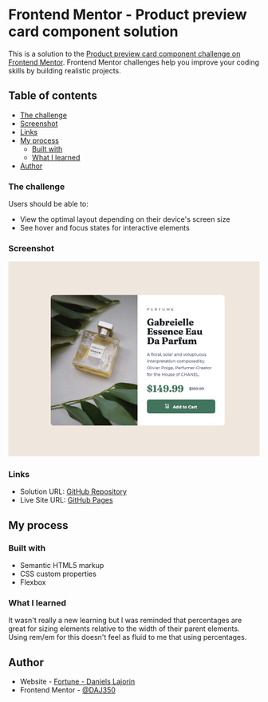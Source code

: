 # Frontend Mentor - Product preview card component solution

This is a solution to the [Product preview card component challenge on Frontend Mentor](https://www.frontendmentor.io/challenges/product-preview-card-component-GO7UmttRfa). Frontend Mentor challenges help you improve your coding skills by building realistic projects. 

## Table of contents
  - [The challenge](#the-challenge)
  - [Screenshot](#screenshot)
  - [Links](#links)
- [My process](#my-process)
  - [Built with](#built-with)
  - [What I learned](#what-i-learned)
- [Author](#author)

### The challenge

Users should be able to:

- View the optimal layout depending on their device's screen size
- See hover and focus states for interactive elements

### Screenshot

![](./design/screenshot.png)

### Links

- Solution URL: [GitHub Repository](https://github.com/DAJ350/product-preview-card-component-main)
- Live Site URL: [GitHub Pages](https://daj350.github.io/product-preview-card-component-main/)

## My process

### Built with

- Semantic HTML5 markup
- CSS custom properties
- Flexbox

### What I learned

It wasn't really a new learning but I was reminded that percentages are great for sizing elements relative to the width of their parent elements. Using rem/em for this doesn't feel as fluid to me that using percentages. 

## Author

- Website - [Fortune - Daniels Lajorin](https://www.your-site.com)
- Frontend Mentor - [@DAJ350](https://www.frontendmentor.io/profile/DAJ350)
